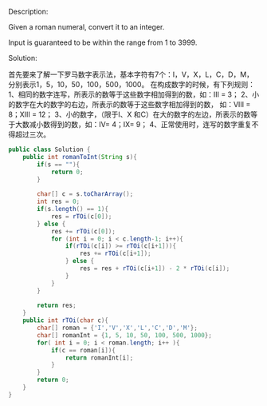Description:

Given a roman numeral, convert it to an integer.

Input is guaranteed to be within the range from 1 to 3999.

Solution:

首先要来了解一下罗马数字表示法，基本字符有7个：I，V，X，L，C，D，M，分别表示1，5，10，50，100，500，1000。
在构成数字的时候，有下列规则：
1、相同的数字连写，所表示的数等于这些数字相加得到的数，如：III = 3；
2、小的数字在大的数字的右边，所表示的数等于这些数字相加得到的数， 如：VIII = 8；XIII = 12；
3、小的数字，（限于I、X 和C）在大的数字的左边，所表示的数等于大数减小数得到的数，如：IV= 4；IX= 9；
4、正常使用时，连写的数字重复不得超过三次。

```java
public class Solution {
    public int romanToInt(String s){
        if(s == ""){
            return 0;
        }
        
        char[] c = s.toCharArray();
        int res = 0;
        if(s.length() == 1){
            res = rTOi(c[0]);
        } else {
            res += rTOi(c[0]);
            for (int i = 0; i < c.length-1; i++){
                if(rTOi(c[i]) >= rTOi(c[i+1])){
                    res += rTOi(c[i+1]);
                } else {
                    res = res + rTOi(c[i+1]) - 2 * rTOi(c[i]);
                }
            }
        }
        
        return res;
    }
    public int rTOi(char c){
        char[] roman = {'I','V','X','L','C','D','M'};
        char[] romanInt = {1, 5, 10, 50, 100, 500, 1000};
        for( int i = 0; i < roman.length; i++ ){
            if(c == roman[i]){
                return romanInt[i];
            }
        }
        return 0;
    }
}
```
